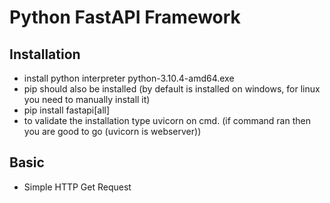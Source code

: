 # Python FastAPI Framework

## Installation 
*  install python interpreter python-3.10.4-amd64.exe
*  pip should also be installed (by default is installed on windows, for linux you need to manually install it)
*  pip install fastapi[all]
*  to validate the installation type uvicorn on cmd. (if command ran then you are good to go (uvicorn is webserver))

## Basic
* Simple HTTP Get Request
